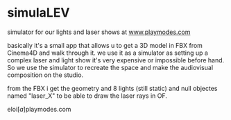 simulaLEV
=========

simulator for our lights and laser shows at www.playmodes.com

basically it's a small app that allows u to get a 3D model in FBX from Cinema4D and walk through it.
we use it as a simulator as setting up a complex laser and light show it's very expensive or impossible before hand. So we use the simulator to recreate the space and make the audiovisual composition on the studio.

from the FBX i get the geometry and 8 lights (still static) and null objectes named "laser_X" to be able to draw the laser rays in OF.

eloi[_a_]playmodes.com

